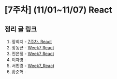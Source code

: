 # [7주차] (11/01~11/07) React

## 정리 글 링크

1. 장희지 - [7주차. React](https://blog.naver.com/huiji0315/222138197297)
2. 장동균 - [Week7 React](https://dongkyun-jang.tistory.com/93)
3. 전은정 - [Week7 React](https://jjung-lab.tistory.com/28)
4. 이자영 - 
5. 서민경 - [Week7_React](https://min1307.tistory.com/26) 
6. 황준혁 - 
